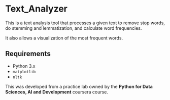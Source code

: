 # Text_Analyzer
This is a text analysis tool that processes a given text to remove stop words, do stemming and lemmatization, and calculate word frequencies.

It also allows a visualization of the most frequent words.

## Requirements
- Python 3.x
- `matplotlib`
- `nltk`

This was developed from a practice lab owned by the **Python for Data Sciences, AI and Development** coursera course.
